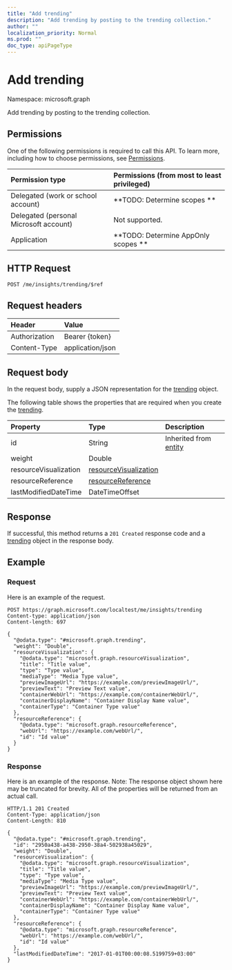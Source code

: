 ```yaml
---
title: "Add trending"
description: "Add trending by posting to the trending collection."
author: ""
localization_priority: Normal
ms.prod: ""
doc_type: apiPageType
---
```


# Add trending

Namespace: microsoft.graph

Add trending by posting to the trending collection.

## Permissions
One of the following permissions is required to call this API. To learn more, including how to choose permissions, see [Permissions](/concepts/permissions-reference.md).

|Permission type|Permissions (from most to least privileged)|
|:---|:---|
|Delegated (work or school account)|**TODO: Determine scopes **|
|Delegated (personal Microsoft account)|Not supported.|
|Application|**TODO: Determine AppOnly scopes **|

## HTTP Request
<!-- {
  "blockType": "ignored"
}
-->
``` http
POST /me/insights/trending/$ref
```

## Request headers
|Header|Value|
|:---|:---|
|Authorization|Bearer {token}|
|Content-Type|application/json|

## Request body
In the request body, supply a JSON representation for the [trending](../resources/trending.md) object.

The following table shows the properties that are required when you create the [trending](../resources/trending.md).

|Property|Type|Description|
|:---|:---|:---|
|id|String| Inherited from [entity](../resources/entity.md)|
|weight|Double||
|resourceVisualization|[resourceVisualization](../resources/resourcevisualization.md)||
|resourceReference|[resourceReference](../resources/resourcereference.md)||
|lastModifiedDateTime|DateTimeOffset||



## Response
If successful, this method returns a `201 Created` response code and a [trending](../resources/trending.md) object in the response body.

## Example

### Request
Here is an example of the request.
<!-- {
  "blockType": "request",
  "name": "create_trending_from_"
}
-->
``` http
POST https://graph.microsoft.com/localtest/me/insights/trending
Content-type: application/json
Content-length: 697

{
  "@odata.type": "#microsoft.graph.trending",
  "weight": "Double",
  "resourceVisualization": {
    "@odata.type": "microsoft.graph.resourceVisualization",
    "title": "Title value",
    "type": "Type value",
    "mediaType": "Media Type value",
    "previewImageUrl": "https://example.com/previewImageUrl/",
    "previewText": "Preview Text value",
    "containerWebUrl": "https://example.com/containerWebUrl/",
    "containerDisplayName": "Container Display Name value",
    "containerType": "Container Type value"
  },
  "resourceReference": {
    "@odata.type": "microsoft.graph.resourceReference",
    "webUrl": "https://example.com/webUrl/",
    "id": "Id value"
  }
}
```

### Response
Here is an example of the response. Note: The response object shown here may be truncated for brevity. All of the properties will be returned from an actual call.
<!-- {
  "blockType": "response",
  "truncated": true,
  "@odata.type": "microsoft.graph.trending"
}
-->
``` http
HTTP/1.1 201 Created
Content-Type: application/json
Content-Length: 810

{
  "@odata.type": "#microsoft.graph.trending",
  "id": "2950a438-a438-2950-38a4-502938a45029",
  "weight": "Double",
  "resourceVisualization": {
    "@odata.type": "microsoft.graph.resourceVisualization",
    "title": "Title value",
    "type": "Type value",
    "mediaType": "Media Type value",
    "previewImageUrl": "https://example.com/previewImageUrl/",
    "previewText": "Preview Text value",
    "containerWebUrl": "https://example.com/containerWebUrl/",
    "containerDisplayName": "Container Display Name value",
    "containerType": "Container Type value"
  },
  "resourceReference": {
    "@odata.type": "microsoft.graph.resourceReference",
    "webUrl": "https://example.com/webUrl/",
    "id": "Id value"
  },
  "lastModifiedDateTime": "2017-01-01T00:00:08.5199759+03:00"
}
```

